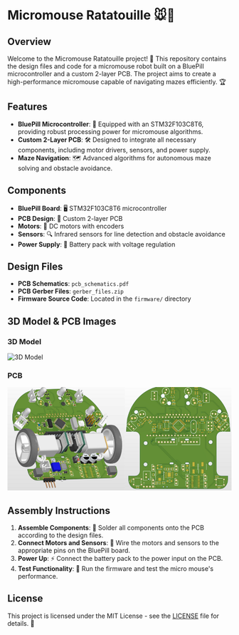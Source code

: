 # Micromouse Ratatouille 🐭🚀

## Overview

Welcome to the Micromouse Ratatouille project! 🎉 This repository contains the design files and code for a micromouse robot built on a BluePill microcontroller and a custom 2-layer PCB. The project aims to create a high-performance micromouse capable of navigating mazes efficiently. 🏆

## Features

- **BluePill Microcontroller**: 🧠 Equipped with an STM32F103C8T6, providing robust processing power for micromouse algorithms.
- **Custom 2-Layer PCB**: 🛠️ Designed to integrate all necessary components, including motor drivers, sensors, and power supply.
- **Maze Navigation**: 🗺️ Advanced algorithms for autonomous maze solving and obstacle avoidance.

## Components

- **BluePill Board**: 🖥️ STM32F103C8T6 microcontroller
- **PCB Design**: 📐 Custom 2-layer PCB
- **Motors**: 🔧 DC motors with encoders
- **Sensors**: 🔍 Infrared sensors for line detection and obstacle avoidance
- **Power Supply**: 🔋 Battery pack with voltage regulation

## Design Files

- **PCB Schematics**: `pcb_schematics.pdf`
- **PCB Gerber Files**: `gerber_files.zip`
- **Firmware Source Code**: Located in the `firmware/` directory

## 3D Model & PCB Images

### 3D Model

![3D Model](path/to/3d_model_image.png)

### PCB

![[PCB]](https://github.com/Team-ratatouille/.github/blob/main/Images/rat_full.png)

## Assembly Instructions

1. **Assemble Components**: 🔩 Solder all components onto the PCB according to the design files.
2. **Connect Motors and Sensors**: 🔌 Wire the motors and sensors to the appropriate pins on the BluePill board.
3. **Power Up**: ⚡ Connect the battery pack to the power input on the PCB.
4. **Test Functionality**: 🧪 Run the firmware and test the micro mouse's performance.


## License

This project is licensed under the MIT License - see the [LICENSE](LICENSE) file for details. 📜
